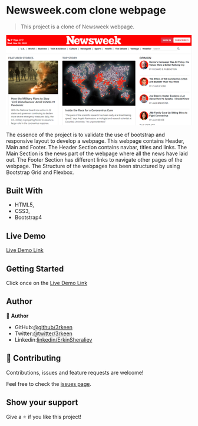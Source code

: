 # Newsweek.com clone webpage

> This project is a clone of Newsweek webpage.

![screenshot](screenshot.PNG)

The essence of the project is to validate the use of bootstrap and responsive layout to develop a webpage. This webpage contains Header, Main and Footer. The Header Section contains navbar, titles and links. The Main Section is the news part of the webpage where all the news have laid out. The Footer Section has different links to navigate other pages of the webpage. The Structure of the webpages has been structured by using Bootstrap Grid and Flexbox.

## Built With

- HTML5,
- CSS3,
- Bootstrap4

## Live Demo

[Live Demo Link](https://rawcdn.githack.com/3rkeen/newsweek/6203ee8ce6f804f60dbd5b18ce0435f5e5786968/index.html)

## Getting Started

Click once on the [Live Demo Link](https://rawcdn.githack.com/3rkeen/newsweek/6203ee8ce6f804f60dbd5b18ce0435f5e5786968/index.html)

## Author

👤 **Author**

- GitHub:[@github/3rkeen](https://github.com/3rkeen)
- Twitter:[@twitter/3rkeen](https://twitter.com/3rkeen)
- Linkedin:[linkedin/ErkinSheraliev](https://www.linkedin.com/in/erkin-sheraliev-9122631a0/)

## 🤝 Contributing

Contributions, issues and feature requests are welcome!

Feel free to check the [issues page](https://github.com/3rkeen/apple-clone/issues).

## Show your support

Give a ⭐️ if you like this project!
